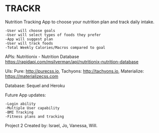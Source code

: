 # TRACKR
Nutrition Tracking
App to choose your nutrition plan and track daily intake.

    -User will choose goals
    -User will select types of foods they prefer
    -App will suggest plan
    -User will track foods
    -Total Weekly Calories/Macros compared to goal


APIs: Nutritionix - Nutrition Database https://rapidapi.com/msilverman/api/nutritionix-nutrition-database

UIs: Pure: http://purecss.io, Tachyons: http://tachyons.io, Materialize: https://materializecss.com

Database: Sequel and Heroku

Future App updates:

    -Login ability
    -Multiple User capability
    -BMI Tracking
    -Fitness plans and tracking

Project 2 Created by: Israel, Jo, Vanessa, Will.